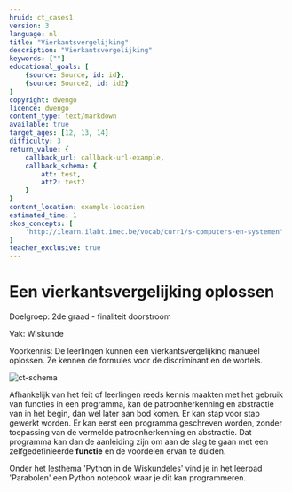 ```yaml
---
hruid: ct_cases1
version: 3
language: nl
title: "Vierkantsvergelijking"
description: "Vierkantsvergelijking"
keywords: [""]
educational_goals: [
    {source: Source, id: id}, 
    {source: Source2, id: id2}
]
copyright: dwengo
licence: dwengo
content_type: text/markdown
available: true
target_ages: [12, 13, 14]
difficulty: 3
return_value: {
    callback_url: callback-url-example,
    callback_schema: {
        att: test,
        att2: test2
    }
}
content_location: example-location
estimated_time: 1
skos_concepts: [
    'http://ilearn.ilabt.imec.be/vocab/curr1/s-computers-en-systemen'
]
teacher_exclusive: true
---
```

# Een vierkantsvergelijking oplossen
Doelgroep: 2de graad - finaliteit doorstroom 

Vak: Wiskunde

Voorkennis: De leerlingen kunnen een vierkantsvergelijking manueel oplossen. Ze kennen de formules voor de discriminant en de wortels.  

![ct-schema](@learning-object/m_ct_cases1/nl/3)

Afhankelijk van het feit of leerlingen reeds kennis maakten met het gebruik van functies in een programma, kan de patroonherkenning en abstractie van in het begin, dan wel later aan bod komen. Er kan stap voor stap gewerkt worden. Er kan eerst een programma geschreven worden, zonder toepassing van de vermelde patroonherkenning en abstractie. Dat programma kan dan de aanleiding zijn om aan de slag te gaan met een zelfgedefinieerde **functie** en de voordelen ervan te duiden.


Onder het lesthema 'Python in de Wiskundeles' vind je in het leerpad 'Parabolen' een Python notebook waar je dit kan programmeren.
